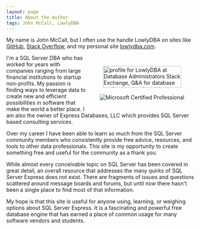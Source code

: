 ```yaml
---
layout: page
title: About the Author
tags: John McCall, LowlyDBA
---
```



My name is John McCall, but I often use the handle LowlyDBA on sites like [GitHub](github.com/lowlyDBA), [Stack Overflow](https://dba.stackexchange.com/users/45616/lowlydba), and my personal site
[lowlydba.com](http://www.lowlydba.com).

<div style="float: right; padding: 30px; overflow: hidden">
<a href="https://dba.stackexchange.com/users/45616/lowlydba">
<img style="display: block; margin: auto" src="https://dba.stackexchange.com/users/flair/45616.png?theme=clean"  width="208" height="58" alt="profile for LowlyDBA at Database Administrators Stack Exchange, Q&amp;A for database professionals who wish to improve their database skills and learn from others in the community" title="profile for LowlyDBA at Database Administrators Stack Exchange, Q&amp;A for database professionals who wish to improve their database skills and learn from others in the community">
</a>
<br/>
<img style="display: block" src="../img/sql-server-affiliations.png" title="Microsoft Certified Professional" alt="Microsoft Certified Professional">
</div>

I'm a SQL Server DBA who has worked for years with companies ranging from
large financial institutions to startup non-profits. My passion is finding ways
to leverage data to create new and efficient possibilities in software that
make the world a better place. I am also the owner of Express Databases, LLC which provides SQL Server based consulting services.

Over my career I have been able to learn so much from the SQL Server community members
who consistently provide free advice, resources, and tools to other data professionals.
This site is my opportunity to create something free and useful for the community as a
thank you.

While almost every conceivable topic on SQL Server has been covered in great detail,
an overall resource that addresses the many quirks of SQL Server Express does not exist. There
are fragments of issues and questions scattered around message boards and forums, but until now
there hasn't been a single place to find most of that information.

My hope is that this site is useful for anyone using, learning, or weighing options about
SQL Server Express. It is a fascinating and powerful free database engine that has earned
a place of common usage for many software vendors and students.
